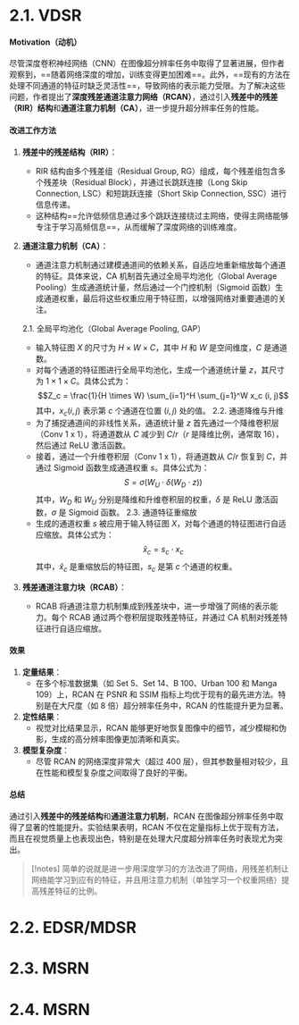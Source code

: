 # 2.1. VDSR
#### Motivation（动机）
尽管深度卷积神经网络（CNN）在图像超分辨率任务中取得了显著进展，但作者观察到，==随着网络深度的增加，训练变得更加困难==。此外，==现有的方法在处理不同通道的特征时缺乏灵活性==，导致网络的表示能力受限。为了解决这些问题，作者提出了**深度残差通道注意力网络（RCAN）**，通过引入**残差中的残差（RIR）结构**和**通道注意力机制（CA）**，进一步提升超分辨率任务的性能。

#### 改进工作方法
1. **残差中的残差结构（RIR）**：
   - RIR 结构由多个残差组（Residual Group, RG）组成，每个残差组包含多个残差块（Residual Block），并通过长跳跃连接（Long Skip Connection, LSC）和短跳跃连接（Short Skip Connection, SSC）进行信息传递。
   - 这种结构==允许低频信息通过多个跳跃连接绕过主网络，使得主网络能够专注于学习高频信息==，从而缓解了深度网络的训练难度。
2. **通道注意力机制（CA）**：
   - 通道注意力机制通过建模通道间的依赖关系，自适应地重新缩放每个通道的特征。具体来说，CA 机制首先通过全局平均池化（Global Average Pooling）生成通道统计量，然后通过一个门控机制（Sigmoid 函数）生成通道权重，最后将这些权重应用于特征图，以增强网络对重要通道的关注。

   2.1. 全局平均池化（Global Average Pooling, GAP）
	- 输入特征图 $X$ 的尺寸为 $H \times W \times C$，其中 $H$ 和 $W$ 是空间维度，$C$ 是通道数。
	- 对每个通道的特征图进行全局平均池化，生成一个通道统计量 $z$，其尺寸为 $1 \times 1 \times C$。具体公式为：$$Z_c = \frac{1}{H \times W} \sum_{i=1}^H \sum_{j=1}^W x_c (i, j)$$
	  其中，$x_c (i, j)$ 表示第 $c$ 个通道在位置 $(i, j)$ 处的值。
   2.2. 通道降维与升维
	- 为了捕捉通道间的非线性关系，通道统计量 $z$ 首先通过一个降维卷积层（Conv 1 x 1），将通道数从 $C$ 减少到 $C/r$（$r$ 是降维比例，通常取 16），然后通过 ReLU 激活函数。
	- 接着，通过一个升维卷积层（Conv 1 x 1），将通道数从 $C/r$ 恢复到 $C$，并通过 Sigmoid 函数生成通道权重 $s$。具体公式为： $$S = \sigma (W_U \cdot \delta (W_D \cdot z))$$
	  其中，$W_D$ 和 $W_U$ 分别是降维和升维卷积层的权重，$\delta$ 是 ReLU 激活函数，$\sigma$ 是 Sigmoid 函数。
   2.3. 通道特征重缩放
	- 生成的通道权重 $s$ 被应用于输入特征图 $X$，对每个通道的特征图进行自适应缩放。具体公式为：$$\hat{x}_c = s_c \cdot x_c$$
    其中，$\hat{x}_c$ 是重缩放后的特征图，$s_c$ 是第 $c$ 个通道的权重。
3. **残差通道注意力块（RCAB）**：
   - RCAB 将通道注意力机制集成到残差块中，进一步增强了网络的表示能力。每个 RCAB 通过两个卷积层提取残差特征，并通过 CA 机制对残差特征进行自适应缩放。
#### 效果
1. **定量结果**：
   - 在多个标准数据集（如 Set 5、Set 14、B 100、Urban 100 和 Manga 109）上，RCAN 在 PSNR 和 SSIM 指标上均优于现有的最先进方法。特别是在大尺度（如 8 倍）超分辨率任务中，RCAN 的性能提升更为显著。
2. **定性结果**：
   - 视觉对比结果显示，RCAN 能够更好地恢复图像中的细节，减少模糊和伪影，生成的高分辨率图像更加清晰和真实。
3. **模型复杂度**：
   - 尽管 RCAN 的网络深度非常大（超过 400 层），但其参数量相对较少，且在性能和模型复杂度之间取得了良好的平衡。
#### 总结
通过引入**残差中的残差结构**和**通道注意力机制**，RCAN 在图像超分辨率任务中取得了显著的性能提升。实验结果表明，RCAN 不仅在定量指标上优于现有方法，而且在视觉质量上也表现出色，特别是在处理大尺度超分辨率任务时表现尤为突出。

> [!notes] 简单的说就是进一步用深度学习的方法改进了网络，用残差机制让网络能学习到应有的特征，并且用注意力机制（单独学习一个权重网络）提高残差特征的比例。
# 2.2. EDSR/MDSR


# 2.3.  MSRN

# 2.4. MSRN